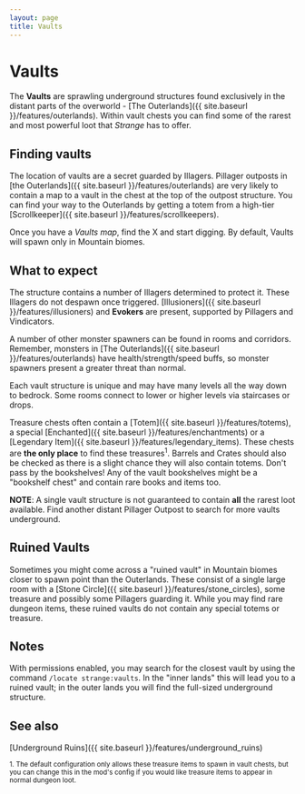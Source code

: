 ```yaml
---
layout: page
title: Vaults
---
```


# Vaults

The **Vaults** are sprawling underground structures found exclusively in the distant parts of the overworld - [The Outerlands]({{ site.baseurl }}/features/outerlands).  Within vault chests you can find some of the rarest and most powerful loot that *Strange* has to offer.

## Finding vaults

The location of vaults are a secret guarded by Illagers.  Pillager outposts in [the Outerlands]({{ site.baseurl }}/features/outerlands) are very likely to contain a map to a vault in the chest at the top of the outpost structure.  You can find your way to the Outerlands by getting a totem from a high-tier [Scrollkeeper]({{ site.baseurl }}/features/scrollkeepers).

Once you have a *Vaults map*, find the X and start digging.  By default, Vaults will spawn only in Mountain biomes.

## What to expect

The structure contains a number of Illagers determined to protect it.  These Illagers do not despawn once triggered.  [Illusioners]({{ site.baseurl }}/features/illusioners) and **Evokers** are present, supported by Pillagers and Vindicators.

A number of other monster spawners can be found in rooms and corridors. Remember, monsters in [The Outerlands]({{ site.baseurl }}/features/outerlands) have health/strength/speed buffs, so monster spawners present a greater threat than normal.

Each vault structure is unique and may have many levels all the way down to bedrock.  Some rooms connect to lower or higher levels via staircases or drops.

Treasure chests often contain a [Totem]({{ site.baseurl }}/features/totems), a special [Enchanted]({{ site.baseurl }}/features/enchantments) or a [Legendary Item]({{ site.baseurl }}/features/legendary_items).  These chests are **the only place** to find these treasures<sup>1</sup>.  Barrels and Crates should also be checked as there is a slight chance they will also contain totems.  Don't pass by the bookshelves!  Any of the vault bookshelves might be a "bookshelf chest" and contain rare books and items too.

**NOTE**: A single vault structure is not guaranteed to contain **all** the rarest loot available.  Find another distant Pillager Outpost to search for more vaults underground.

## Ruined Vaults

Sometimes you might come across a "ruined vault" in Mountain biomes closer to spawn point than the Outerlands.  These consist of a single large room with a [Stone Circle]({{ site.baseurl }}/features/stone_circles), some treasure and possibly some Pillagers guarding it.  While you may find rare dungeon items, these ruined vaults do not contain any special totems or treasure.

## Notes

With permissions enabled, you may search for the closest vault by using the command `/locate strange:vaults`.  In the "inner lands" this will lead you to a ruined vault; in the outer lands you will find the full-sized underground structure.

## See also

[Underground Ruins]({{ site.baseurl }}/features/underground_ruins)


<small>1. The default configuration only allows these treasure items to spawn in vault chests, but you can change this in the mod's config if you would like treasure items to appear in normal dungeon loot.</small>